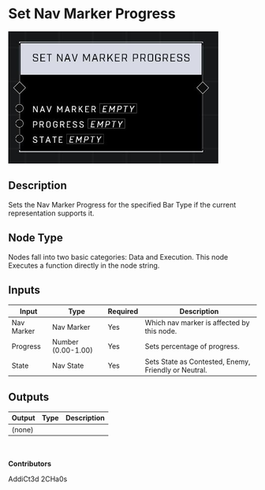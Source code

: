 # Set Nav Marker Progress
![](../../../.gitbook/assets/set-nav-marker-progress.JPG)
## Description
Sets the Nav Marker Progress for the specified Bar Type if the current representation supports it.

## Node Type
Nodes fall into two basic categories: Data and Execution. This node Executes a function directly in the node string.

## Inputs
| Input | Type | Required | Description |
|------------------|------------------|----------|--------------------------------------------------------------|
| Nav Marker | Nav Marker | Yes | Which nav marker is affected by this node. |
| Progress | Number (0.00-1.00) | Yes | Sets percentage of progress. |
| State | Nav State | Yes | Sets State as Contested, Enemy, Friendly or Neutral. |

## Outputs
| Output | Type | Description |
|------------------|------------------|--------------------------------------------------------------|
| (none) | | |

\
\
**Contributors**

AddiCt3d 2CHa0s